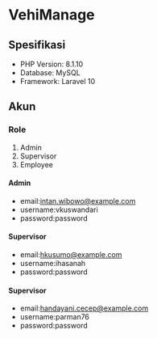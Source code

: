 # VehiManage

## Spesifikasi
- PHP Version: 8.1.10
- Database: MySQL
- Framework: Laravel 10

## Akun

### Role

1. Admin
2. Supervisor
3. Employee

#### Admin
- email:intan.wibowo@example.com
- username:vkuswandari
- password:password

#### Supervisor
- email:hkusumo@example.com
- username:ihasanah
- password:password

#### Supervisor
- email:handayani.cecep@example.com
- username:parman76
- password:password
